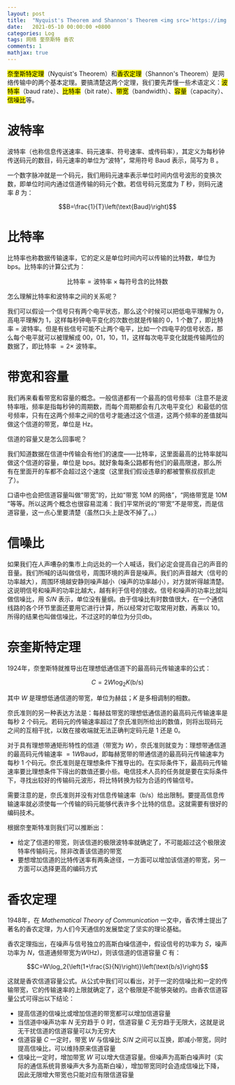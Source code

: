 ```yaml
---
layout: post
title:  "Nyquist's Theorem and Shannon's Theorem <img src='https://img.shields.io/badge/-转载-C9284D?style=flat'>"
date:   2021-05-10 00:00:00 +0800
categories: Log
tags: 网络 奎奈斯特 香农
comments: 1
mathjax: true
---
```


<mark>奈奎斯特定理</mark>（Nyquist's Theorem）和<mark>香农定理</mark>（Shannon's Theorem）是网络传输中的两个基本定理。要搞清楚这两个定理，我们要先弄懂一些术语定义：<mark>波特率</mark>（baud rate）、<mark>比特率</mark>（bit rate）、<mark>带宽</mark>（bandwidth）、<mark>容量</mark>（capacity）、<mark>信噪比</mark>等。

# 波特率

波特率（也称信息传送速率、码元速率、符号速率、或传码率），其定义为每秒钟传送码元的数目，码元速率的单位为“波特”，常用符号 $\text{Baud}$ 表示，简写为 $\text{B}$ 。

一个数字脉冲就是一个码元，我们用码元速率表示单位时间内信号波形的变换次数，即单位时间内通过信道传输的码元个数。若信号码元宽度为 $T$ 秒，则码元速率 $B$ 为：

$$B=\frac{1}{T}\left(\text{Baud}\right)$$

# 比特率

比特率也称数据传输速率，它的定义是单位时间内可以传输的比特数，单位为 $\text{bps}$。比特率的计算公式为：

$$\text{比特率}=\text{波特率}\times\text{每符号含的比特数}$$

怎么理解比特率和波特率之间的关系呢？

我们可以假设一个信号只有两个电平状态，那么这个时候可以把低电平理解为 $0$，高电平理解为 $1$，这样每秒钟电平变化的次数也就是传输的 $0$，$1$ 个数了，即比特率 $=$ 波特率。但是有些信号可能不止两个电平，比如一个四电平的信号状态，那么每个电平就可以被理解成 $00$，$01$，$10$，$11$，这样每次电平变化就能传输两位的数据了，即比特率 $=2\times$ 波特率。

# 带宽和容量

我们再来看看带宽和容量的概念。一般信道都有一个最高的信号频率（注意不是波特率哦，频率是指每秒钟的周期数，而每个周期都会有几次电平变化）和最低的信号频率，只有在这两个频率之间的信号才能通过这个信道，这两个频率的差值就叫做这个信道的带宽，单位是 $\text{Hz}$。

信道的容量又是怎么回事呢？

我们知道数据在信道中传输会有他们的速度——比特率，这里面最高的比特率就叫做这个信道的容量，单位是 $\text{bps}$。就好象每条公路都有他们的最高限速，那么所有在里面开的车都不会超过这个速度（这里我们假设违章的都被警察叔叔抓走了）。

口语中也会把信道容量叫做“带宽”的，比如“带宽 $10\text{M}$ 的网络”，“网络带宽是 $10\text{M}$ ”等等。所以这两个概念也很容易混淆：我们平常所说的“带宽”不是带宽，而是信道容量，这一点心里要清楚（虽然口头上是改不掉了。。）

# 信噪比

如果我们在人声嘈杂的集市上向远处的一个人喊话，我们必定会提高自己的声音的音量。我们所喊的话叫做信号，周围环境的声音是噪声。我们的声音越大（信号的功率越大），周围环境越安静则噪声越小（噪声的功率越小），对方就听得越清楚。这说明信号和噪声的功率比越大，越有利于信号的接收。信号和噪声的功率比就叫做信噪比，用 $S/N$ 表示，单位没有量纲。由于信噪比有时数值很大，在一个通信线路的各个环节里面还要用它进行计算，所以经常对它取常用对数，再乘以 $10$。所得的结果也叫做信噪比，不过这时的单位为分贝$\text{db}$。

# 奈奎斯特定理

1924年，奈奎斯特就推导出在理想低通信道下的最高码元传输速率的公式：

$$C=2W\log_2{K}\left(\text{b/s}\right)$$

其中 $W$ 是理想低通信道的带宽，单位为赫兹；$K$ 是多相调制的相数。

奈氏准则的另一种表达方法是：每赫兹带宽的理想低通信道的最高码元传输速率是每秒 $2$ 个码元。若码元的传输速率超过了奈氏准则所给出的数值，则将出现码元之间的互相干扰，以致在接收端就无法正确判定码元是 $1$ 还是 $0$。

对于具有理想带通矩形特性的信道（带宽为 $W$），奈氏准则就变为：理想带通信道的最高码元传输速率 $=1W\text{Baud}$，即每赫宽带的带通信道的最高码元传输速率为每秒 $1$ 个码元。奈氏准则是在理想条件下推导出的。在实际条件下，最高码元传输速率要比理想条件下得出的数值还要小些。电信技术人员的任务就是要在实际条件下，寻找出较好的传输码元波形，将比特转换为较为合适的传输信号。

需要注意的是，奈氏准则并没有对信息传输速率（$\text{b/s}$）给出限制。要提高信息传输速率就必须使每一个传输的码元能够代表许多个比特的信息。这就需要有很好的编码技术。

根据奈奎斯特准则我们可以推断出：

- 给定了信道的带宽，则该信道的极限波特率就确定了，不可能超过这个极限波特率传输码元，除非改善该信道的带宽
- 要想增加信道的比特传送率有两条途径，一方面可以增加该信道的带宽，另一方面可以选择更高的编码方式

# 香农定理

1948年，在 *Mathematical Theory of Communication* 一文中，香农博士提出了著名的香农定理，为人们今天通信的发展垫定了坚实的理论基础。

香农定理指出，在噪声与信号独立的高斯白噪信道中，假设信号的功率为 $S$，噪声功率为 $N$，信道通频带宽为$W\left(\text{Hz}\right)$，则该信道的信道容量 $C$ 有：

$$C=W\log_2{\left(1+\frac{S}{N}\right)}\left(\text{b/s}\right)$$

这就是香农信道容量公式。从公式中我们可以看出，对于一定的信噪比和一定的传输带宽，它的传输速率的上限就确定了，这个极限是不能够突破的。由香农信道容量公式可得出以下结论：

- 提高信道的信噪比或增加信道的带宽都可以增加信道容量
- 当信道中噪声功率 $N$ 无穷趋于 $0$ 时，信道容量 $C$ 无穷趋于无限大，这就是说无干扰信道的信道容量可以为无穷大
- 信道容量 $C$ 一定时，带宽 $W$ 与信噪比 $S/N$ 之间可以互换，即减小带宽，同时提高信噪比，可以维持原来信道容量
- 信噪比一定时，增加带宽 $W$ 可以增大信道容量。但噪声为高斯白噪声时（实际的通信系统背景噪声大多为高斯白噪），增加带宽同时会造成信噪比下降，因此无限增大带宽也只能对应有限信道容量

[^1]: 转载自[sohu.com](https://www.sohu.com/a/219750202_464086)


